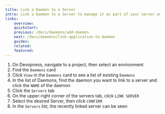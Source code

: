 ```yaml
---
title: Link a Daemon to a Server
intro: Link a Daemon to a Server to manage it as part of your server environment.
links:
    overview:
    quickstart:
    previous: /docs/daemons/add-daemon
    next: /docs/daemons/link-application-to-daemon
    guides:
    related:
    featured:
---
```


1. On Devopness, navigate to a project, then select an environment
1. Find the `Daemons` card
1. Click `View` in the `Daemons` card to see a list of existing `Daemons`
1. In the list of Daemons, find the daemon you want to link to a server and click the `NAME` of the daemon
1. Click the `Servers` tab
1. On the upper-right corner of the servers tab, click `LINK SERVER`
1. Select the desired Server, then click `CONFIRM`
1. In the `Servers` list, the recently linked server can be seen
